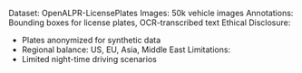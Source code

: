 Dataset: OpenALPR-LicensePlates
Images: 50k vehicle images
Annotations: Bounding boxes for license plates, OCR-transcribed text
Ethical Disclosure:
- Plates anonymized for synthetic data
- Regional balance: US, EU, Asia, Middle East
Limitations:
- Limited night-time driving scenarios
